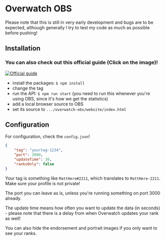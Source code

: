 # Overwatch OBS
Please note that this is still in very early development and bugs are to be expected, although generally I try to test my code as much as possible before pushing!

## Installation

### You can also check out this official guide (Click on the image)!
[![Official guide](https://img.youtube.com/vi/Df9fZbjNqu4/0.jpg)](https://www.youtube.com/watch?v=Df9fZbjNqu4)

- install the packages: `$ npm install`
- change the tag
- run the API: `$ npm run start` (you need to run this whenever you're using OBS, since it's how we get the statistics)
- add a local browser source to OBS
- set its source to `.../overwatch-obs/website/index.html`

## Configuration

For configuration, check the `config.json`!

```json
{
    "tag": "yourtag-1234",
    "port": 3000,
    "updateTime": 30,
    "ranksOnly": false
}
```

Your tag is something like `MattHere#2211`, which translates to `MattHere-2211`. Make sure your profile is not private!

The port you can leave as is, unless you're running something on port 3000 already.

The update time means how often you want to update the data (in seconds) - please note that there is a delay from when Overwatch updates your rank as well!

You can also hide the endorsement and portrait images if you only want to see your ranks.